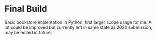 # Final Build 
  Basic bookstore implentation in Python, first larger scope usage for me. A lot could be improved but currently left in same state as 2020 submission, may be edited in future. 
